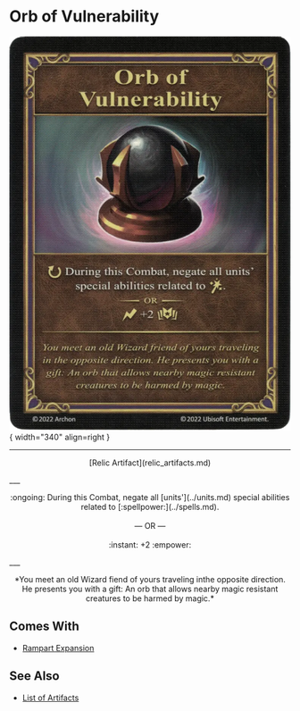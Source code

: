 # Orb of Vulnerability

![Orb of Vulnerability](../assets/artifacts_relic-orb_of_vulnerability.webp){ width="340" align=right }
___
<p style="text-align: center;" markdown>[Relic Artifact](relic_artifacts.md)</p>
___
<p style="text-align: center;" markdown>:ongoing: During this Combat, negate all [units'](../units.md) special abilities related to [:spellpower:](../spells.md).<br><br>— OR —<br><br>:instant: +2 :empower:</p>
___
<p style="text-align: center;" markdown>*You meet an old Wizard fiend of yours traveling inthe opposite direction. He presents you with a gift: An orb that allows nearby magic resistant creatures to be harmed by magic.*</p>


## Comes With

- [Rampart Expansion](../content.md)


## See Also

- [List of Artifacts](../artifacts.md)
